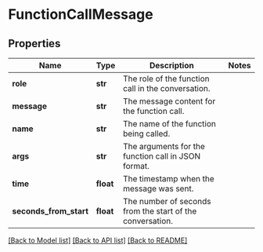 # FunctionCallMessage

## Properties
Name | Type | Description | Notes
------------ | ------------- | ------------- | -------------
**role** | **str** | The role of the function call in the conversation. | 
**message** | **str** | The message content for the function call. | 
**name** | **str** | The name of the function being called. | 
**args** | **str** | The arguments for the function call in JSON format. | 
**time** | **float** | The timestamp when the message was sent. | 
**seconds_from_start** | **float** | The number of seconds from the start of the conversation. | 

[[Back to Model list]](../README.md#documentation-for-models) [[Back to API list]](../README.md#documentation-for-api-endpoints) [[Back to README]](../README.md)

